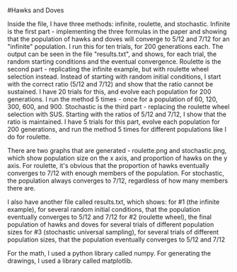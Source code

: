 #Hawks and Doves 

Inside the file, I have three methods: infinite, roulette, and stochastic.
Infinite is the first part - implementing the three formulas in the paper and showing that the population of hawks and doves will converge to 5/12 and 7/12 for an "infinite" population. I run this for ten trials, for 200 generations each. The output can be seen in the file "results.txt", and shows, for each trial, the random starting conditions and the eventual convergence.
Roulette is the second part - replicating the infinite example, but with roulette wheel selection instead. Instead of starting with random initial conditions, I start with the correct ratio (5/12 and 7/12) and show that the ratio cannot be sustained. I have 20 trials for this, and evolve each population for 200 generations. I run the method 5 times - once for a population of 60, 120, 300, 600, and 900.
Stochastic is the third part - replacing the roulette wheel selection with SUS. Starting with the ratios of 5/12 and 7/12, I show that the ratio is maintained. I have 5 trials for this part, evolve each population for 200 generations, and run the method 5 times for different populations like I do for roulette.

There are two graphs that are generated - roulette.png and stochastic.png, which show population size on the x axis, and proportion of hawks on the y axis. For roulette, it's obvious that the proportion of hawks eventually converges to 7/12 with enough members of the population. For stochastic, the population always converges to 7/12, regardless of how many members there are.

I also have another file called results.txt, which shows:
    for #1 (the infinite example), for several random initial conditions, that the population eventually converges to 5/12 and 7/12
    for #2 (roulette wheel), the final population of hawks and doves for several trials of different population sizes
    for #3 (stochastic universal sampling), for several trials of different population sizes, that the population eventually converges to 5/12 and 7/12

For the math, I used a python library called numpy. For generating the drawings, I used a library called matplotlib.
